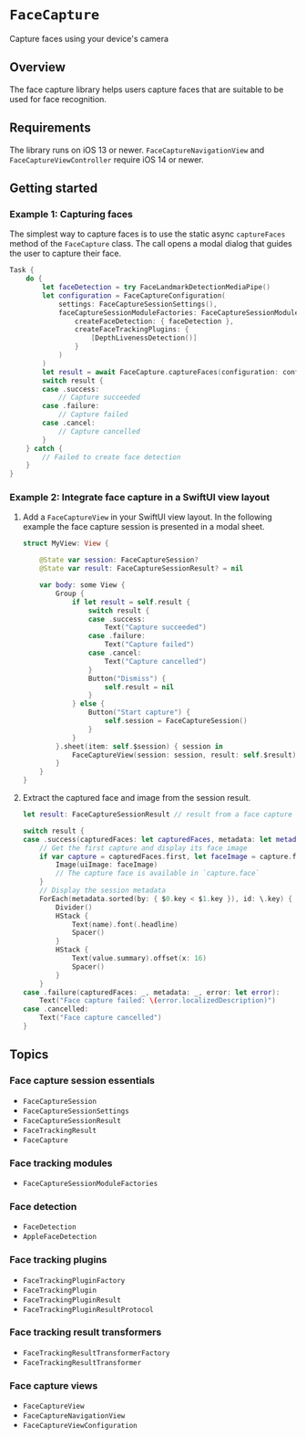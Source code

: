 # ``FaceCapture``

Capture faces using your device's camera

## Overview

The face capture library helps users capture faces that are suitable to be used for face recognition.

## Requirements

The library runs on iOS 13 or newer. ``FaceCaptureNavigationView`` and ``FaceCaptureViewController`` require iOS 14 or newer.

## Getting started

### Example 1: Capturing faces

The simplest way to capture faces is to use the static async `captureFaces` method of the ``FaceCapture`` class. The call opens a modal dialog that guides the user to capture their face.

```swift
Task {
    do {
        let faceDetection = try FaceLandmarkDetectionMediaPipe()
        let configuration = FaceCaptureConfiguration(
            settings: FaceCaptureSessionSettings(),
            faceCaptureSessionModuleFactories: FaceCaptureSessionModuleFactories(
                createFaceDetection: { faceDetection },
                createFaceTrackingPlugins: {
                    [DepthLivenessDetection()]
                }
            )
        )
        let result = await FaceCapture.captureFaces(configuration: configuration)
        switch result {
        case .success:
            // Capture succeeded
        case .failure:
            // Capture failed
        case .cancel:
            // Capture cancelled
        }
    } catch {
        // Failed to create face detection
    }
}
```

### Example 2: Integrate face capture in a SwiftUI view layout

1. Add a ``FaceCaptureView`` in your SwiftUI view layout. In the following example the face capture session is presented in 
a modal sheet.

    ```swift
    struct MyView: View {

        @State var session: FaceCaptureSession?
        @State var result: FaceCaptureSessionResult? = nil

        var body: some View {
            Group {
                if let result = self.result {
                    switch result {
                    case .success:
                        Text("Capture succeeded")
                    case .failure:
                        Text("Capture failed")
                    case .cancel:
                        Text("Capture cancelled")
                    }
                    Button("Dismiss") {
                        self.result = nil
                    }
                } else {
                    Button("Start capture") {
                        self.session = FaceCaptureSession()
                    }
                }
            }.sheet(item: self.$session) { session in
                FaceCaptureView(session: session, result: self.$result)
            }
        }
    }
    ```
2. Extract the captured face and image from the session result.

    ```swift
    let result: FaceCaptureSessionResult // result from a face capture session 
    
    switch result {
    case .success(capturedFaces: let capturedFaces, metadata: let metadata):
        // Get the first capture and display its face image
        if var capture = capturedFaces.first, let faceImage = capture.faceImage {
            Image(uiImage: faceImage)
            // The capture face is available in `capture.face`
        }
        // Display the session metadata
        ForEach(metadata.sorted(by: { $0.key < $1.key }), id: \.key) { name, value in
            Divider()
            HStack {
                Text(name).font(.headline)
                Spacer()
            }
            HStack {
                Text(value.summary).offset(x: 16)
                Spacer()
            }
        }
    case .failure(capturedFaces: _, metadata: _, error: let error):
        Text("Face capture failed: \(error.localizedDescription)")
    case .cancelled:
        Text("Face capture cancelled")
    }
    ```

## Topics

### Face capture session essentials

- ``FaceCaptureSession``
- ``FaceCaptureSessionSettings``
- ``FaceCaptureSessionResult``
- ``FaceTrackingResult``
- ``FaceCapture``

### Face tracking modules

- ``FaceCaptureSessionModuleFactories``

### Face detection

- ``FaceDetection``
- ``AppleFaceDetection``

### Face tracking plugins

- ``FaceTrackingPluginFactory``
- ``FaceTrackingPlugin``
- ``FaceTrackingPluginResult``
- ``FaceTrackingPluginResultProtocol``

### Face tracking result transformers

- ``FaceTrackingResultTransformerFactory``
- ``FaceTrackingResultTransformer``

### Face capture views

- ``FaceCaptureView``
- ``FaceCaptureNavigationView``
- ``FaceCaptureViewConfiguration``
